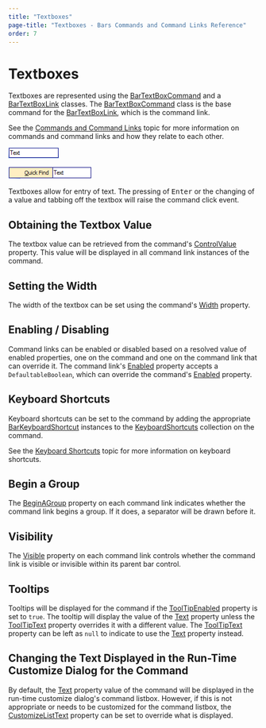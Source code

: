 ```yaml
---
title: "Textboxes"
page-title: "Textboxes - Bars Commands and Command Links Reference"
order: 7
---
```

# Textboxes

Textboxes are represented using the [BarTextBoxCommand](xref:@ActiproUIRoot.Controls.Bars.BarTextBoxCommand) and a [BarTextBoxLink](xref:@ActiproUIRoot.Controls.Bars.BarTextBoxLink) classes.  The [BarTextBoxCommand](xref:@ActiproUIRoot.Controls.Bars.BarTextBoxCommand) class is the base command for the [BarTextBoxLink](xref:@ActiproUIRoot.Controls.Bars.BarTextBoxLink), which is the command link.

See the [Commands and Command Links](index.md) topic for more information on commands and command links and how they relate to each other.

![Screenshot](../images/bar-textbox-on-toolbar.gif)

![Screenshot](../images/bar-textbox-on-menu.gif)

Textboxes allow for entry of text.  The pressing of <kbd>Enter</kbd> or the changing of a value and tabbing off the textbox will raise the command click event.

## Obtaining the Textbox Value

The textbox value can be retrieved from the command's [ControlValue](xref:@ActiproUIRoot.Controls.Bars.BarCustomControlCommand.ControlValue) property.  This value will be displayed in all command link instances of the command.

## Setting the Width

The width of the textbox can be set using the command's [Width](xref:@ActiproUIRoot.Controls.Bars.BarCustomControlCommand.Width) property.

## Enabling / Disabling

Command links can be enabled or disabled based on a resolved value of enabled properties, one on the command and one on the command link that can override it.  The command link's [Enabled](xref:@ActiproUIRoot.Controls.Bars.BarCommandLink.Enabled) property accepts a `DefaultableBoolean`, which can override the command's [Enabled](xref:@ActiproUIRoot.Controls.Bars.BarCommand.Enabled) property.

## Keyboard Shortcuts

Keyboard shortcuts can be set to the command by adding the appropriate [BarKeyboardShortcut](xref:@ActiproUIRoot.Controls.Bars.BarKeyboardShortcut) instances to the [KeyboardShortcuts](xref:@ActiproUIRoot.Controls.Bars.BarCommand.KeyboardShortcuts) collection on the command.

See the [Keyboard Shortcuts](../keyboard-shortcuts.md) topic for more information on keyboard shortcuts.

## Begin a Group

The [BeginAGroup](xref:@ActiproUIRoot.Controls.Bars.BarCommandLink.BeginAGroup) property on each command link indicates whether the command link begins a group.  If it does, a separator will be drawn before it.

## Visibility

The [Visible](xref:@ActiproUIRoot.Controls.Bars.BarCommandLink.Visible) property on each command link controls whether the command link is visible or invisible within its parent bar control.

## Tooltips

Tooltips will be displayed for the command if the [ToolTipEnabled](xref:@ActiproUIRoot.Controls.Bars.BarCommand.ToolTipEnabled) property is set to `true`.  The tooltip will display the value of the [Text](xref:@ActiproUIRoot.Controls.Bars.BarCommand.Text) property unless the [ToolTipText](xref:@ActiproUIRoot.Controls.Bars.BarCommand.ToolTipText) property overrides it with a different value.  The [ToolTipText](xref:@ActiproUIRoot.Controls.Bars.BarCommand.ToolTipText) property can be left as `null` to indicate to use the [Text](xref:@ActiproUIRoot.Controls.Bars.BarCommand.Text) property instead.

## Changing the Text Displayed in the Run-Time Customize Dialog for the Command

By default, the [Text](xref:@ActiproUIRoot.Controls.Bars.BarCommand.Text) property value of the command will be displayed in the run-time customize dialog's command listbox.  However, if this is not appropriate or needs to be customized for the command listbox, the [CustomizeListText](xref:@ActiproUIRoot.Controls.Bars.BarCommand.CustomizeListText) property can be set to override what is displayed.
